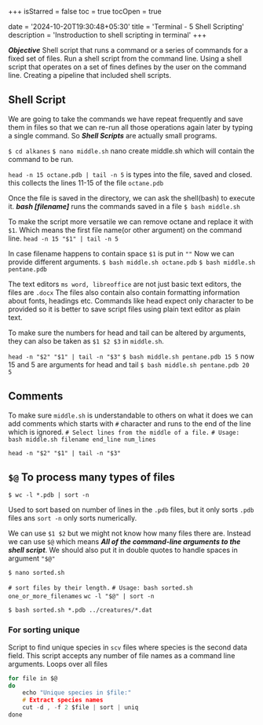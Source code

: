 +++
isStarred = false
toc = true
tocOpen = true

date = '2024-10-20T19:30:48+05:30'
title = 'Terminal - 5 Shell Scripting'
description = 'Instroduction to shell scripting in terminal'
+++


***Objective***
Shell script that runs a command or a series of commands for a fixed set of files.
Run a shell script from the command line.
Using a shell script that operates on a set of fines defines by the user on the command line.
Creating a pipeline that included shell scripts.


## Shell Script 

We are going to take the commands we have repeat frequently and save them in files so that we can re-run all those operations again later by typing a single command.
So ***Shell Scripts*** are actually small programs.

`$ cd alkanes`
`$ nano middle.sh`  nano create middle.sh which will contain the command to be run.

`head -n 15 octane.pdb | tail -n 5`   is types into the file, saved and closed.
this collects the lines 11-15 of the file `octane.pdb`

Once the file is saved in the directory, we can ask the shell(bash) to execute it.
***bash [filename]*** runs the commands saved in a file
`$ bash middle.sh`

To make the script more versatile we can remove octane and replace it with `$1`.
Which means the first file name(or other argument) on the command line.
`head -n 15 "$1" | tail -n 5`

In case filename happens to contain space `$1` is put in `""`
Now we can provide different arguments.
`$ bash middle.sh octane.pdb`
`$ bash middle.sh pentane.pdb`


The text editors `ms word, libreoffice` are not just basic text editors, the files are `.docx`
The files also contain also contain formatting information about fonts, headings etc.
Commands like head expect only character to be provided so it is better to save script files using plain text editor as plain text.


To make sure the numbers for head and tail can be altered by arguments,
they can also be taken as `$1 $2 $3` in `middle.sh`.

`head -n "$2" "$1" | tail -n "$3"`
`$ bash middle.sh pentane.pdb 15 5`   now 15 and 5 are arguments for head and tail
`$ bash middle.sh pentane.pdb 20 5`


## Comments

To make sure `middle.sh` is understandable to others on what it does we can add comments which starts with `#` character and runs to the end of the line which is ignored.
`# Select lines from the middle of a file.`
`# Usage: bash middle.sh filename end_line num_lines `

`head -n "$2" "$1" | tail -n "$3"`



## `$@` To process many types of files  

`$ wc -l *.pdb | sort -n`

Used to sort based on number of lines in the `.pdb` files,
but it only sorts `.pdb` files ans `sort -n` only sorts numerically.

We can use `$1 $2` but we might not know how many files there are.
Instead we can use `$@` which means ***All of the command-line arguments to the shell script***.
We should also put it in double quotes to handle spaces in argument `"$@"`

`$ nano sorted.sh`

`# sort files by their length.`
`# Usage: bash sorted.sh one_or_more_filenames`
`wc -l "$@" | sort -n`

`$ bash sorted.sh *.pdb ../creatures/*.dat`


### For sorting unique

Script to find unique species in `scv` files where species is the second data field.
This script accepts any number of file names as a command line arguments.
Loops over all files
```c
for file in $@
do 
	echo "Unique species in $file:"
	# Extract species names
	cut -d , -f 2 $file | sort | uniq
done
```



